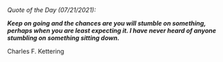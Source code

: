 *Quote of the Day (07/21/2021):*

_**Keep on going and the chances are you will stumble on something, perhaps when you are least expecting it. I have never heard of anyone stumbling on something sitting down.**_

Charles F. Kettering
